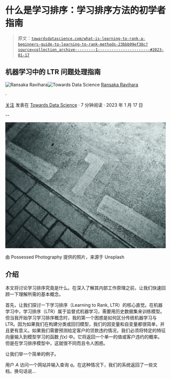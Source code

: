 # 什么是学习排序：学习排序方法的初学者指南

> 原文：[`towardsdatascience.com/what-is-learning-to-rank-a-beginners-guide-to-learning-to-rank-methods-23bbb99ef38c?source=collection_archive---------1-----------------------#2023-01-17`](https://towardsdatascience.com/what-is-learning-to-rank-a-beginners-guide-to-learning-to-rank-methods-23bbb99ef38c?source=collection_archive---------1-----------------------#2023-01-17)

## 机器学习中的 LTR 问题处理指南

[](https://ransakaravihara.medium.com/?source=post_page-----23bbb99ef38c--------------------------------)![Ransaka Ravihara](https://ransakaravihara.medium.com/?source=post_page-----23bbb99ef38c--------------------------------)[](https://towardsdatascience.com/?source=post_page-----23bbb99ef38c--------------------------------)![Towards Data Science](https://towardsdatascience.com/?source=post_page-----23bbb99ef38c--------------------------------) [Ransaka Ravihara](https://ransakaravihara.medium.com/?source=post_page-----23bbb99ef38c--------------------------------)

·

[关注](https://medium.com/m/signin?actionUrl=https%3A%2F%2Fmedium.com%2F_%2Fsubscribe%2Fuser%2F61b4d96de932&operation=register&redirect=https%3A%2F%2Ftowardsdatascience.com%2Fwhat-is-learning-to-rank-a-beginners-guide-to-learning-to-rank-methods-23bbb99ef38c&user=Ransaka+Ravihara&userId=61b4d96de932&source=post_page-61b4d96de932----23bbb99ef38c---------------------post_header-----------) 发表在 [Towards Data Science](https://towardsdatascience.com/?source=post_page-----23bbb99ef38c--------------------------------) · 7 分钟阅读 · 2023 年 1 月 17 日 [](https://medium.com/m/signin?actionUrl=https%3A%2F%2Fmedium.com%2F_%2Fvote%2Ftowards-data-science%2F23bbb99ef38c&operation=register&redirect=https%3A%2F%2Ftowardsdatascience.com%2Fwhat-is-learning-to-rank-a-beginners-guide-to-learning-to-rank-methods-23bbb99ef38c&user=Ransaka+Ravihara&userId=61b4d96de932&source=-----23bbb99ef38c---------------------clap_footer-----------)

--

[](https://medium.com/m/signin?actionUrl=https%3A%2F%2Fmedium.com%2F_%2Fbookmark%2Fp%2F23bbb99ef38c&operation=register&redirect=https%3A%2F%2Ftowardsdatascience.com%2Fwhat-is-learning-to-rank-a-beginners-guide-to-learning-to-rank-methods-23bbb99ef38c&source=-----23bbb99ef38c---------------------bookmark_footer-----------)![](img/456cdb5d1bd66cb4e9b4db863ebc6e2e.png)

由 Possessed Photography 提供的照片，来源于 Unsplash

## 介绍

本文将讨论学习排序究竟是什么。在深入了解其内部工作原理之前，让我们快速回顾一下理解所需的基本概念。

首先，让我们探讨一下学习排序（Learning to Rank, LTR）的核心直觉。在机器学习中，学习排序（LTR）属于监督式机器学习，需要用历史数据集来训练模型。但当我开始学习学习排序概念时，我的第一个困惑是如何区分传统机器学习与 LTR。因为如果我们在构建分类或回归模型，我们的因变量和自变量都很简单，并且更有意义。如果我们需要预测给定客户的贷款违约情况，我们必须将特定的特征向量输入到模型学习的函数 *f(x)* 中。它将返回一个单一的值或客户违约的概率。但是在学习排序模型中，这就很不同而且令人困惑。

让我们举一个简单的例子。

用户 *A* 访问一个网站并输入查询 *q*。在这种情况下，我们的系统返回了一些文档，换句话说…
